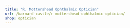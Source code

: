 ```yaml
---
title: "R. Mottershead Ophthalmic Optician"
url: /barnard-castle/r-mottershead-ophthalmic-optician/
shop: optician
---
```

